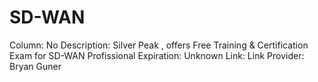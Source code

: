 # SD-WAN

Column: No
Description: Silver Peak , offers Free Training & Certification Exam for SD-WAN Profissional
Expiration: Unknown
Link: Link
Provider: Bryan Guner
